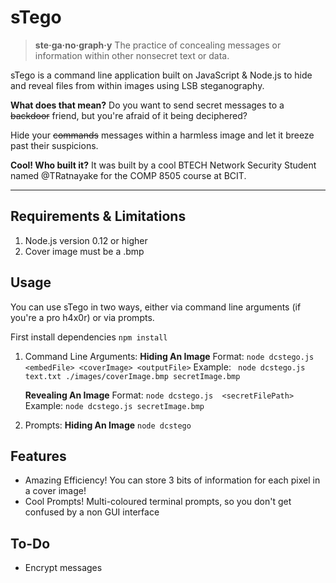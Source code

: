 sTego
=====

> **ste·ga·no·graph·y**
> The practice of concealing messages or information within other nonsecret text or data.

</note>

sTego is a command line application built on JavaScript & Node.js to hide and reveal files from within images using LSB steganography.

**What does that mean?**
Do you want to send secret messages to a ~~backdoor~~ friend, but you're afraid of it being deciphered?

Hide your ~~commands~~ messages within a harmless image and let it breeze past their suspicions. 

**Cool! Who built it?**
It was built by a cool BTECH Network Security Student named @TRatnayake for the COMP 8505 course at BCIT. 



----------
Requirements & Limitations
----------------------------
1.	Node.js version 0.12 or higher
2.	Cover image must be a .bmp

Usage
-------
You can use sTego in two ways, either via command line arguments (if you're a pro h4x0r) or via prompts.

First install dependencies `npm install`

1. Command Line Arguments:
**Hiding An Image**
Format: `node dcstego.js <embedFile> <coverImage> <outputFile>`
Example: ` node dcstego.js text.txt ./images/coverImage.bmp secretImage.bmp`


	**Revealing An Image**
Format: `node dcstego.js  <secretFilePath>`
Example: `node dcstego.js secretImage.bmp`


2. Prompts:
**Hiding An Image**
`node dcstego`


Features
-------------
 - Amazing Efficiency! You can store 3 bits of information for each pixel in a cover image!
 - Cool Prompts! Multi-coloured terminal prompts, so you don't get confused by a non GUI interface


To-Do
------
- Encrypt messages